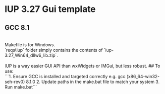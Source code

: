 # IUP 3.27 Gui template
## GCC 8.1
<br>
Makefile is for Windows.<br>
`reqs\iup` folder simply contains the contents of `iup-3.27_Win64_dllw6_lib.zip`.<br>
<br>IUP is a way easier GUI API than wxWidgets or IMGui, but less robust.
## To use:<br>
```1. Ensure GCC is installed and targeted correctly e.g. gcc (x86_64-win32-seh-rev0) 8.1.0
2. Update paths in the make.bat file to match your system
3. Run make.bat```
